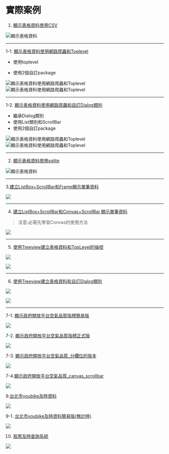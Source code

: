 # 實際案例

1. [顯示表格資料使用CSV](./code/sample1_displayCSV_Grid.py)

![顯示表格資料](./images/pic1.png)

---

1-1. [顯示表格資料使用網路爬蟲和Toplevel](./1-1爬蟲和使用Toplevel/main.py)

- 使用toplevel
  
- 使用2個自訂package

![顯示表格資料使用網路爬蟲和Toplevel](./images/pic1-1-1.png)
![顯示表格資料使用網路爬蟲和Toplevel](./images/pic1-1-2.png)


---

1-2. [顯示表格資料使用網路爬蟲和自訂Dialog類別](./1-1爬蟲和使用Toplevel/main.py)

- 繼承Dialog類別
- 使用List類別和ScrollBar
- 使用2個自訂package

![顯示表格資料使用網路爬蟲和Toplevel](./images/pic1-2-1.png)
![顯示表格資料使用網路爬蟲和Toplevel](./images/pic1-2-2.png)

---

2. [顯示表格資料使用sqlite](./code/sample2_displayTable_sqlite.py)

![顯示表格資料](./images/pic1.png)

---

3.[建立ListBox+ScrollBar和Frame顯示單筆資料](./code/sample3_displayOneRow_listbox.py)

![](./images/pic3.png)

---

4. [建立ListBox+ScrollBar和Convas+ScrollBar,顯示單筆資料](./code/sample4_displayOneRow_listbox.py)
> 注意:必需先學習Convas的使用方法

![](./images/pic2.png)

---

5. [使用Treeview建立表格資料和TopLevel的操控](./code/sample5_displayTable_TreeView_topLevel.py)

![](./images/pic4.png)

![](./images/pic5.png)

---

6. [使用Treeview建立表格資料和自訂Dialog類別](./code/sample6_displayTable_TreeView_Dialog.py)

![](./images/pic4.png)

![](./images/pic6.png)

---

7-1. [顯示政府開放平台空氣品質指標簡易版](./code/sample8_顯示目前空氣品質.py)

![](./images/pic7.png)

7-2. [顯示政府開放平台空氣品質指標正式版](./code/sample9_空氣品質指標正式版.py)

![](./images/pic8.png)

7-3. [顯示政府開放平台空氣品質_分欄位的版本](./空氣品質指標aqi_csv_多欄位版/main.py)

![](./空氣品質指標aqi_csv_多欄位版/images/pic1.png)

7-4.[顯示政府開放平台空氣品質_canvas_scrollbar](./空氣品質指標aqi_csv_canvas_scrollbar/main.py)

![](./空氣品質指標aqi_csv_canvas_scrollbar/images/pic1.png)



9.[台北市youbike及時資料](./台北市youbike/index.py)

![](./images/pic9.png)

9-1. [台北市youbike及時資料簡易版(無計時)](./簡易版youbike/youbikeOfTaipei.py)

![](./簡易版youbike/images/pic1.png)


10. [股票及時查詢系統](./10-1台灣證券交易所及時股票查詢系統/main.py)

![](./images/pic10.png)


